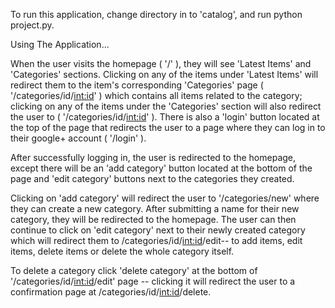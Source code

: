 To run this application, change directory in to 'catalog', and run python project.py.

Using The Application...

When the user visits the homepage ( '/' ), they will see 'Latest Items' and 'Categories' sections. Clicking on any of the items under 'Latest Items' will
redirect them to the item's corresponding 'Categories' page ( '/categories/id/<int:id>' ) which contains all items related to the category; clicking on any
of the items under the 'Categories' section will also redirect the user to ( '/categories/id/<int:id>' ). There is also a 'login' button located at the top of the page that 
redirects the user to a page where they can log in to their google+ account ( '/login' ). 

After successfully logging in, the user is redirected to the homepage, except there will be an 'add category' button located at the bottom of the page and 'edit category' 
buttons next to the categories they created.

Clicking on 'add category' will redirect the user to '/categories/new' where they can create a new category. After submitting a name for their new category, they will be 
redirected to the homepage. 
The user can then continue to click on 'edit category' next to their newly created category which will redirect them to /categories/id/<int:id>/edit-- to add items, edit items, delete items or delete the whole category itself.

To delete a category click 'delete category' at the bottom of '/categories/id/<int:id>/edit' page -- clicking it will redirect the user to a confirmation page
at /categories/id/<int:id>/delete.
